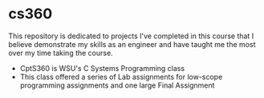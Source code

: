 # cs360
This repository is dedicated to projects I've completed in this course that I believe demonstrate my skills as an engineer and have taught me the most over my time taking the course. 
- CptS360 is WSU's C Systems Programming class 
- This class offered a series of Lab assignments for low-scope programming assignments and one large Final Assignment
